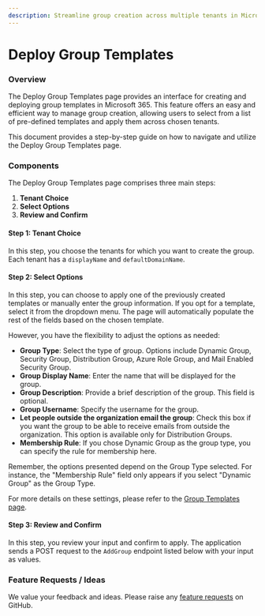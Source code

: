 ```yaml
---
description: Streamline group creation across multiple tenants in Microsoft 365
---
```


# Deploy Group Templates

### Overview

The Deploy Group Templates page provides an interface for creating and deploying group templates in Microsoft 365. This feature offers an easy and efficient way to manage group creation, allowing users to select from a list of pre-defined templates and apply them across chosen tenants.

This document provides a step-by-step guide on how to navigate and utilize the Deploy Group Templates page.

### Components

The Deploy Group Templates page comprises three main steps:

1. **Tenant Choice**
2. **Select Options**
3. **Review and Confirm**

#### Step 1: Tenant Choice

In this step, you choose the tenants for which you want to create the group. Each tenant has a `displayName` and `defaultDomainName`.

#### Step 2: Select Options

In this step, you can choose to apply one of the previously created templates or manually enter the group information. If you opt for a template, select it from the dropdown menu. The page will automatically populate the rest of the fields based on the chosen template.

However, you have the flexibility to adjust the options as needed:

* **Group Type**: Select the type of group. Options include Dynamic Group, Security Group, Distribution Group, Azure Role Group, and Mail Enabled Security Group.
* **Group Display Name**: Enter the name that will be displayed for the group.
* **Group Description**: Provide a brief description of the group. This field is optional.
* **Group Username**: Specify the username for the group.
* **Let people outside the organization email the group**: Check this box if you want the group to be able to receive emails from outside the organization. This option is available only for Distribution Groups.
* **Membership Rule**: If you chose Dynamic Group as the group type, you can specify the rule for membership here.

Remember, the options presented depend on the Group Type selected. For instance, the "Membership Rule" field only appears if you select "Dynamic Group" as the Group Type.

For more details on these settings, please refer to the [Group Templates page](./).

#### Step 3: Review and Confirm

In this step, you review your input and confirm to apply. The application sends a POST request to the `AddGroup` endpoint listed below with your input as values.



### Feature Requests / Ideas

We value your feedback and ideas. Please raise any [feature requests](https://github.com/KelvinTegelaar/CIPP/issues/new?assignees=\&labels=enhancement%2Cno-priority\&projects=\&template=feature.yml\&title=%5BFeature+Request%5D%3A+) on GitHub.
